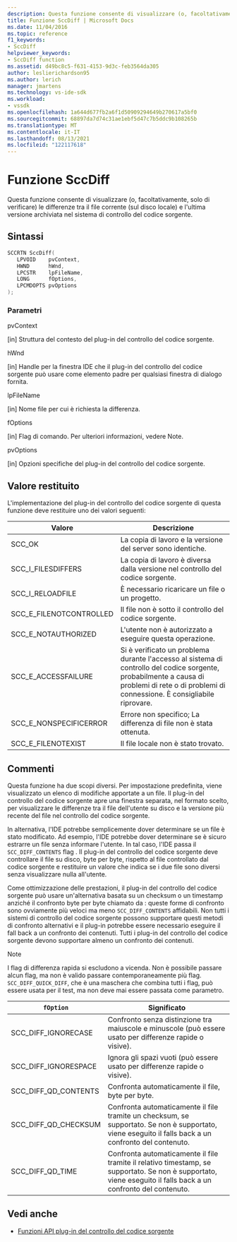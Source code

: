 ```yaml
---
description: Questa funzione consente di visualizzare (o, facoltativamente, solo di verificare) le differenze tra il file corrente (sul disco locale) e l'ultima versione archiviata nel sistema di controllo del codice sorgente.
title: Funzione SccDiff | Microsoft Docs
ms.date: 11/04/2016
ms.topic: reference
f1_keywords:
- SccDiff
helpviewer_keywords:
- SccDiff function
ms.assetid: d49bc8c5-f631-4153-9d3c-feb3564da305
author: leslierichardson95
ms.author: lerich
manager: jmartens
ms.technology: vs-ide-sdk
ms.workload:
- vssdk
ms.openlocfilehash: 1a644d677fb2a6f1d50909294649b270617a5bf0
ms.sourcegitcommit: 68897da7d74c31ae1ebf5d47c7b5ddc9b108265b
ms.translationtype: MT
ms.contentlocale: it-IT
ms.lasthandoff: 08/13/2021
ms.locfileid: "122117618"
---
```

# <a name="sccdiff-function"></a>Funzione SccDiff
Questa funzione consente di visualizzare (o, facoltativamente, solo di verificare) le differenze tra il file corrente (sul disco locale) e l'ultima versione archiviata nel sistema di controllo del codice sorgente.

## <a name="syntax"></a>Sintassi

```cpp
SCCRTN SccDiff(
   LPVOID    pvContext,
   HWND      hWnd,
   LPCSTR    lpFileName,
   LONG      fOptions,
   LPCMDOPTS pvOptions
);
```

### <a name="parameters"></a>Parametri
 pvContext

[in] Struttura del contesto del plug-in del controllo del codice sorgente.

 hWnd

[in] Handle per la finestra IDE che il plug-in del controllo del codice sorgente può usare come elemento padre per qualsiasi finestra di dialogo fornita.

 lpFileName

[in] Nome file per cui è richiesta la differenza.

 fOptions

[in] Flag di comando. Per ulteriori informazioni, vedere Note.

 pvOptions

[in] Opzioni specifiche del plug-in del controllo del codice sorgente.

## <a name="return-value"></a>Valore restituito
 L'implementazione del plug-in del controllo del codice sorgente di questa funzione deve restituire uno dei valori seguenti:

|Valore|Descrizione|
|-----------|-----------------|
|SCC_OK|La copia di lavoro e la versione del server sono identiche.|
|SCC_I_FILESDIFFERS|La copia di lavoro è diversa dalla versione nel controllo del codice sorgente.|
|SCC_I_RELOADFILE|È necessario ricaricare un file o un progetto.|
|SCC_E_FILENOTCONTROLLED|Il file non è sotto il controllo del codice sorgente.|
|SCC_E_NOTAUTHORIZED|L'utente non è autorizzato a eseguire questa operazione.|
|SCC_E_ACCESSFAILURE|Si è verificato un problema durante l'accesso al sistema di controllo del codice sorgente, probabilmente a causa di problemi di rete o di problemi di connessione. È consigliabile riprovare.|
|SCC_E_NONSPECIFICERROR|Errore non specifico; La differenza di file non è stata ottenuta.|
|SCC_E_FILENOTEXIST|Il file locale non è stato trovato.|

## <a name="remarks"></a>Commenti
 Questa funzione ha due scopi diversi. Per impostazione predefinita, viene visualizzato un elenco di modifiche apportate a un file. Il plug-in del controllo del codice sorgente apre una finestra separata, nel formato scelto, per visualizzare le differenze tra il file dell'utente su disco e la versione più recente del file nel controllo del codice sorgente.

 In alternativa, l'IDE potrebbe semplicemente dover determinare se un file è stato modificato. Ad esempio, l'IDE potrebbe dover determinare se è sicuro estrarre un file senza informare l'utente. In tal caso, l'IDE passa il `SCC_DIFF_CONTENTS` flag . Il plug-in del controllo del codice sorgente deve controllare il file su disco, byte per byte, rispetto al file controllato dal codice sorgente e restituire un valore che indica se i due file sono diversi senza visualizzare nulla all'utente.

 Come ottimizzazione delle prestazioni, il plug-in del controllo del codice sorgente può usare un'alternativa basata su un checksum o un timestamp anziché il confronto byte per byte chiamato da : queste forme di confronto sono ovviamente più veloci ma meno `SCC_DIFF_CONTENTS` affidabili. Non tutti i sistemi di controllo del codice sorgente possono supportare questi metodi di confronto alternativi e il plug-in potrebbe essere necessario eseguire il fall back a un confronto dei contenuti. Tutti i plug-in del controllo del codice sorgente devono supportare almeno un confronto dei contenuti.

> [!NOTE]
> I flag di differenza rapida si escludono a vicenda. Non è possibile passare alcun flag, ma non è valido passare contemporaneamente più flag. `SCC_DIFF_QUICK_DIFF`, che è una maschera che combina tutti i flag, può essere usata per il test, ma non deve mai essere passata come parametro.

|`fOption`|Significato|
|---------------|-------------|
|SCC_DIFF_IGNORECASE|Confronto senza distinzione tra maiuscole e minuscole (può essere usato per differenze rapide o visive).|
|SCC_DIFF_IGNORESPACE|Ignora gli spazi vuoti (può essere usato per differenze rapide o visive).|
|SCC_DIFF_QD_CONTENTS|Confronta automaticamente il file, byte per byte.|
|SCC_DIFF_QD_CHECKSUM|Confronta automaticamente il file tramite un checksum, se supportato. Se non è supportato, viene eseguito il falls back a un confronto del contenuto.|
|SCC_DIFF_QD_TIME|Confronta automaticamente il file tramite il relativo timestamp, se supportato. Se non è supportato, viene eseguito il falls back a un confronto del contenuto.|

## <a name="see-also"></a>Vedi anche
- [Funzioni API plug-in del controllo del codice sorgente](../extensibility/source-control-plug-in-api-functions.md)
